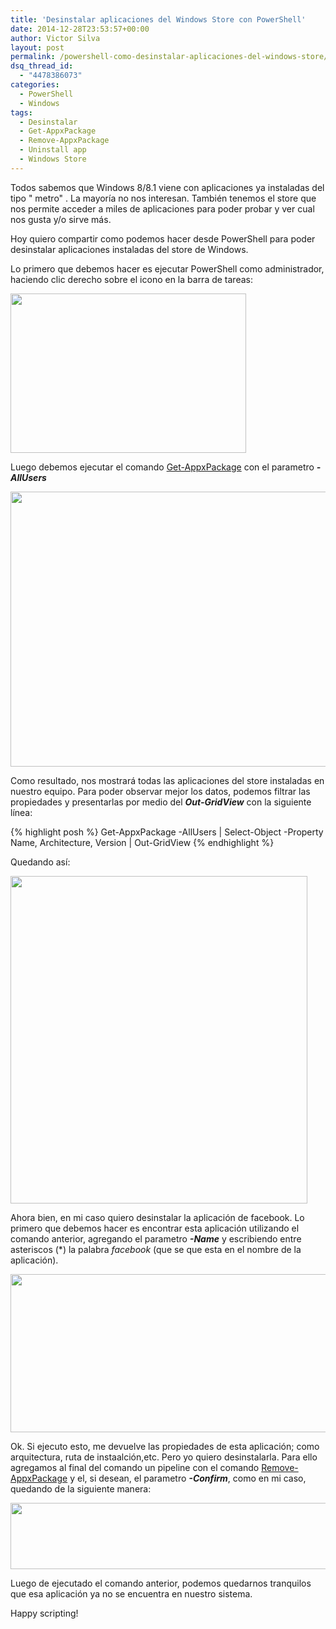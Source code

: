 ```yaml
---
title: 'Desinstalar aplicaciones del Windows Store con PowerShell'
date: 2014-12-28T23:53:57+00:00
author: Victor Silva
layout: post
permalink: /powershell-como-desinstalar-aplicaciones-del-windows-store/
dsq_thread_id:
  - "4478386073"
categories:
  - PowerShell
  - Windows
tags:
  - Desinstalar
  - Get-AppxPackage
  - Remove-AppxPackage
  - Uninstall app
  - Windows Store
---
```

Todos sabemos que Windows 8/8.1 viene con aplicaciones ya instaladas del tipo "
metro"
. La mayoría no nos interesan. También tenemos el store que nos permite acceder a miles de aplicaciones para poder probar y ver cual nos gusta y/o sirve más.

Hoy quiero compartir como podemos hacer desde PowerShell para poder desinstalar aplicaciones instaladas del store de Windows.

Lo primero que debemos hacer es ejecutar PowerShell como administrador, haciendo clic derecho sobre el icono en la barra de tareas:

<img src="https://lh6.googleusercontent.com/-bUp1mDbQjaU/VMmOzEduQcI/AAAAAAAAGvE/3aPnOI-c9aM/w377-h255-no/PS_Uninstall_App_1.png" width="377" height="255" class="alignnone" />

Luego debemos ejecutar el comando [Get-AppxPackage](https://technet.microsoft.com/en-us/library/hh856044.aspx) con el parametro ***-AllUsers***

<img src="https://lh3.googleusercontent.com/-80JpltekL2M/VMmYH4i4dqI/AAAAAAAAGxQ/kN7eK2jBsk0/w573-h440-no/PS_Uninstall_App_2.png" width="573" height="440" class="alignnone" />

Como resultado, nos mostrará todas las aplicaciones del store instaladas en nuestro equipo. Para poder observar mejor los datos, podemos filtrar las propiedades y presentarlas por medio del **_Out-GridView_** con la siguiente línea:

{% highlight posh %}
Get-AppxPackage -AllUsers | Select-Object -Property Name, Architecture, Version | Out-GridView
{% endhighlight %}

Quedando así:

<img src="https://lh4.googleusercontent.com/-lQNmW8inrpM/VMmYPDMO0bI/AAAAAAAAGxA/4qxGkX1TtdI/w475-h524-no/PS_Uninstall_App_3.png" width="475" height="524" class="alignnone" />

Ahora bien, en mi caso quiero desinstalar la aplicación de facebook. Lo primero que debemos hacer es encontrar esta aplicación utilizando el comando anterior, agregando el parametro ***-Name*** y escribiendo entre asteriscos (*) la palabra *facebook* (que se que esta en el nombre de la aplicación).

<img src="https://lh6.googleusercontent.com/-OHevQ--QWNo/VMmXrkeywjI/AAAAAAAAGws/YMOePeG2zIc/w656-h253-no/PS_Uninstall_App_4.png" width="732" height="253" class="alignnone" />

Ok. Si ejecuto esto, me devuelve las propiedades de esta aplicación; como arquitectura, ruta de instaalción,etc. Pero yo quiero desinstalarla. Para ello agregamos al final del comando un pipeline con el comando [Remove-AppxPackage](https://technet.microsoft.com/en-us/library/hh856038.aspx) y el, si desean, el parametro ***-Confirm***, como en mi caso, quedando de la siguiente manera:

<img src="https://lh6.googleusercontent.com/-lo4ywkDntuI/VMmXri5CWDI/AAAAAAAAGwk/yXw7XC7kHQU/w695-h106-no/PS_Uninstall_App_5.png" width="732" height="106" class="alignnone" />

Luego de ejecutado el comando anterior, podemos quedarnos tranquilos que esa aplicación ya no se encuentra en nuestro sistema.

Happy scripting!